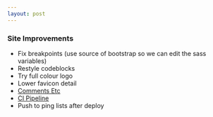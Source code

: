 ```yaml
---
layout: post
---
```


### Site Improvements
- Fix breakpoints (use source of bootstrap so we can edit the sass variables)
- Restyle codeblocks
- Try full colour logo
- Lower favicon detail
- [Comments Etc](https://staticman.net/)
- [CI Pipeline](https://jenkins.io/)
- Push to ping lists after deploy